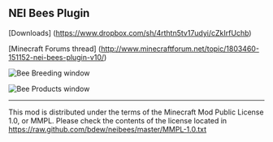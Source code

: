 ## NEI Bees Plugin

[Downloads] (https://www.dropbox.com/sh/4rthtn5tv17udyi/cZkIrfUchb)

[Minecraft Forums thread] (http://www.minecraftforum.net/topic/1803460-151152-nei-bees-plugin-v10/)

![Bee Breeding window](http://i.imgur.com/ENCP9He.png)

![Bee Products window](http://i.imgur.com/Jwv4n0Q.png)

***

This mod is distributed under the terms of the Minecraft Mod Public License 1.0, or MMPL. 
Please check the contents of the license located in https://raw.github.com/bdew/neibees/master/MMPL-1.0.txt
